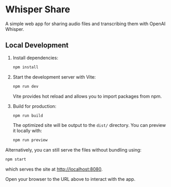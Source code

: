# Whisper Share

A simple web app for sharing audio files and transcribing them with OpenAI Whisper.

## Local Development

1. Install dependencies:
   ```bash
   npm install
   ```
2. Start the development server with Vite:

   ```bash
   npm run dev
   ```

   Vite provides hot reload and allows you to import packages from npm.

3. Build for production:
   ```bash
   npm run build
   ```
   The optimized site will be output to the `dist/` directory. You can
   preview it locally with:
   ```bash
   npm run preview
   ```

Alternatively, you can still serve the files without bundling using:

```bash
npm start
```

which serves the site at <http://localhost:8080>.

Open your browser to the URL above to interact with the app.
